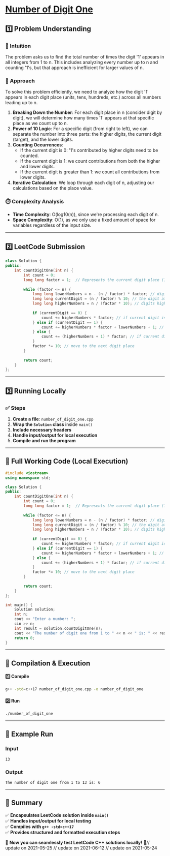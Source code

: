 # **[Number of Digit One](https://leetcode.com/problems/number-of-digit-one/description/)**  

## **1️⃣ Problem Understanding**  
### **📌 Intuition**  
The problem asks us to find the total number of times the digit '1' appears in all integers from 1 to n. This includes analyzing every number up to n and counting '1's, but that approach is inefficient for larger values of n.  

### **🚀 Approach**  
To solve this problem efficiently, we need to analyze how the digit '1' appears in each digit place (units, tens, hundreds, etc.) across all numbers leading up to n.  

1. **Breaking Down the Number**: For each digit place in n (consider digit by digit), we will determine how many times '1' appears at that specific place as we count up to n.
2. **Power of 10 Logic**: For a specific digit (from right to left), we can separate the number into three parts: the higher digits, the current digit (target), and the lower digits.
3. **Counting Occurrences**:
   - If the current digit is 0: '1's contributed by higher digits need to be counted.
   - If the current digit is 1: we count contributions from both the higher and lower digits.
   - If the current digit is greater than 1: we count all contributions from lower digits.
4. **Iterative Calculation**: We loop through each digit of n, adjusting our calculations based on the place value.

### **⏱️ Complexity Analysis**  
- **Time Complexity**: O(log10(n)), since we're processing each digit of n.  
- **Space Complexity**: O(1), as we only use a fixed amount of space for variables regardless of the input size.  

---  

## **2️⃣ LeetCode Submission**  
```cpp
class Solution {
public:
    int countDigitOne(int n) {
        int count = 0;
        long long factor = 1;  // Represents the current digit place (1s, 10s, 100s, etc.)
        
        while (factor <= n) {
            long long lowerNumbers = n - (n / factor) * factor; // digits lower than the current place
            long long currentDigit = (n / factor) % 10; // the digit at the current place
            long long higherNumbers = n / (factor * 10); // digits higher than the current place
            
            if (currentDigit == 0) {
                count += higherNumbers * factor; // if current digit is 0, only higher digits contribute
            } else if (currentDigit == 1) {
                count += higherNumbers * factor + lowerNumbers + 1; // if current digit is 1, add all lower digits +1
            } else {
                count += (higherNumbers + 1) * factor; // if current digit > 1, add full contribution from higher and lower
            }
            factor *= 10; // move to the next digit place
        }
        
        return count;
    }
};  
```  

---  

## **3️⃣ Running Locally**  
### **✅ Steps**  
1. **Create a file**: `number_of_digit_one.cpp`  
2. **Wrap the `Solution` class** inside `main()`  
3. **Include necessary headers**  
4. **Handle input/output for local execution**  
5. **Compile and run the program**  

---  

## **📝 Full Working Code (Local Execution)**  
```cpp
#include <iostream>
using namespace std;

class Solution {
public:
    int countDigitOne(int n) {
        int count = 0;
        long long factor = 1;  // Represents the current digit place (1s, 10s, 100s, etc.)
        
        while (factor <= n) {
            long long lowerNumbers = n - (n / factor) * factor; // digits lower than the current place
            long long currentDigit = (n / factor) % 10; // the digit at the current place
            long long higherNumbers = n / (factor * 10); // digits higher than the current place
            
            if (currentDigit == 0) {
                count += higherNumbers * factor; // if current digit is 0, only higher digits contribute
            } else if (currentDigit == 1) {
                count += higherNumbers * factor + lowerNumbers + 1; // if current digit is 1, add all lower digits +1
            } else {
                count += (higherNumbers + 1) * factor; // if current digit > 1, add full contribution from higher and lower
            }
            factor *= 10; // move to the next digit place
        }
        
        return count;
    }
};

int main() {
    Solution solution;
    int n;
    cout << "Enter a number: ";
    cin >> n;
    int result = solution.countDigitOne(n);
    cout << "The number of digit one from 1 to " << n << " is: " << result << endl;
    return 0;
}
```  

---  

## **🔧 Compilation & Execution**  
#### **1️⃣ Compile**  
```bash
g++ -std=c++17 number_of_digit_one.cpp -o number_of_digit_one
```  

#### **2️⃣ Run**  
```bash
./number_of_digit_one
```  

---  

## **🎯 Example Run**  
### **Input**  
```
13
```  
### **Output**  
```
The number of digit one from 1 to 13 is: 6
```  

---  

## **📌 Summary**  
✅ **Encapsulates LeetCode solution inside `main()`**  
✅ **Handles input/output for local testing**  
✅ **Compiles with `g++ -std=c++17`**  
✅ **Provides structured and formatted execution steps**  

🚀 **Now you can seamlessly test LeetCode C++ solutions locally!** 🚀// update on 2021-05-25
// update on 2021-06-12
// update on 2021-05-24
